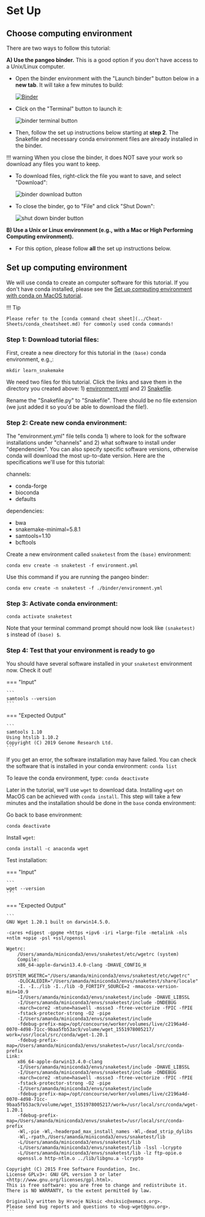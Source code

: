 # Set Up

## Choose computing environment

There are two ways to follow this tutorial:

**A) Use the pangeo binder.** This is a good option if you don't have access to a Unix/Linux computer.

- Open the binder environment with the "Launch binder" button below in a **new tab**. It will take a few minutes to build:

    [![Binder](https://binder.pangeo.io/badge_logo.svg)](https://binder.pangeo.io/v2/gh/nih-cfde/training-snakemake-binder/stable-binder)

- Click on the "Terminal" button to launch it:

    ![binder terminal button](./images-snakemake/snakemake_binder_terminal.png "binder terminal button")

- Then, follow the set up instructions below starting at **step 2**. The Snakefile and necessary conda environment files are already installed in the binder.

!!! warning
    When you close the binder, it does NOT save your work so download any files you want to keep.

- To download files, right-click the file you want to save, and select "Download":

    ![binder download button](./images-snakemake/snakemake_binder_download.png "binder download button")

- To close the binder, go to "File" and click "Shut Down":

    ![shut down binder button](./images-snakemake/snakemake_binder_close.png "shut down binder button")

**B) Use a Unix or Linux environment (e.g., with a Mac or High Performing Computing environment).**

- For this option, please follow **all** the set up instructions below.

## Set up computing environment

We will use conda to create an computer software for this tutorial. If you don't have conda installed, please see the [Set up computing environment with conda on MacOS tutorial](../install_conda_tutorial.md).

!!! Tip

    Please refer to the [conda command cheat sheet](../Cheat-Sheets/conda_cheatsheet.md) for commonly used conda commands!

### Step 1: Download tutorial files:

First, create a new directory for this tutorial in the `(base)` conda environment, e.g.,:

```
mkdir learn_snakemake
```

We need two files for this tutorial. Click the links and save them in the directory you created above: 1) [environment.yml](./snakemake_tutorial_docs/environment.yml) and 2) [Snakefile](./snakemake_tutorial_docs/Snakefile.py).

Rename the "Snakefile.py" to "Snakefile". There should be no file extension (we just added it so you'd be able to download the file!).

### Step 2: Create new conda environment:

The "environment.yml" file tells conda 1) where to look for the software installations under "channels" and 2) what software to install under "dependencies". You can also specify specific software versions, otherwise conda will download the most up-to-date version. Here are the specifications we'll use for this tutorial:

channels:

  - conda-forge
  - bioconda
  - defaults

dependencies:

  - bwa
  - snakemake-minimal=5.8.1
  - samtools=1.10
  - bcftools

Create a new environment called `snaketest` from the `(base)` environment:
```
conda env create -n snaketest -f environment.yml
```

Use this command if you are running the pangeo binder:
```
conda env create -n snaketest -f ./binder/environment.yml
```

### Step 3: Activate conda environment:

```
conda activate snaketest
```

Note that your terminal command prompt should now look like `(snaketest) $` instead of `(base) $`.

### Step 4: Test that your environment is ready to go

You should have several software installed in your `snaketest` environment now. Check it out!

=== "Input"

    ```
    samtools --version
    ```

=== "Expected Output"

    ```
    samtools 1.10
    Using htslib 1.10.2
    Copyright (C) 2019 Genome Research Ltd.
    ```

If you get an error, the software installation may have failed. You can check the software that is installed in your conda environment: `conda list`

To leave the conda environment, type: `conda deactivate`

Later in the tutorial, we'll use `wget` to download data. Installing `wget` on MacOS can be achieved with `conda install`. This step will take a few minutes and the installation should be done in the `base` conda environment:

Go back to base environment:
```
conda deactivate
```

Install `wget`:
```
conda install -c anaconda wget
```

Test installation:

=== "Input"

    ```
    wget --version
    ```

=== "Expected Output"

    ```
    GNU Wget 1.20.1 built on darwin14.5.0.

    -cares +digest -gpgme +https +ipv6 -iri +large-file -metalink -nls
    +ntlm +opie -psl +ssl/openssl

    Wgetrc:
        /Users/amanda/miniconda3/envs/snaketest/etc/wgetrc (system)
        Compile:
        x86_64-apple-darwin13.4.0-clang -DHAVE_CONFIG_H
        -DSYSTEM_WGETRC="/Users/amanda/miniconda3/envs/snaketest/etc/wgetrc"
        -DLOCALEDIR="/Users/amanda/miniconda3/envs/snaketest/share/locale"
        -I. -I../lib -I../lib -D_FORTIFY_SOURCE=2 -mmacosx-version-min=10.9
        -I/Users/amanda/miniconda3/envs/snaketest/include -DHAVE_LIBSSL
        -I/Users/amanda/miniconda3/envs/snaketest/include -DNDEBUG
        -march=core2 -mtune=haswell -mssse3 -ftree-vectorize -fPIC -fPIE
        -fstack-protector-strong -O2 -pipe
        -I/Users/amanda/miniconda3/envs/snaketest/include
        -fdebug-prefix-map=/opt/concourse/worker/volumes/live/c2196a4d-0070-4d98-71cc-9baa5fb53ac9/volume/wget_1551978005217/   work=/usr/local/src/conda/wget-1.20.1
        -fdebug-prefix-map=/Users/amanda/miniconda3/envs/snaketest=/usr/local/src/conda-prefix
    Link:
        x86_64-apple-darwin13.4.0-clang
        -I/Users/amanda/miniconda3/envs/snaketest/include -DHAVE_LIBSSL
        -I/Users/amanda/miniconda3/envs/snaketest/include -DNDEBUG
        -march=core2 -mtune=haswell -mssse3 -ftree-vectorize -fPIC -fPIE
        -fstack-protector-strong -O2 -pipe
        -I/Users/amanda/miniconda3/envs/snaketest/include
        -fdebug-prefix-map=/opt/concourse/worker/volumes/live/c2196a4d-0070-4d98-71cc-9baa5fb53ac9/volume/wget_1551978005217/work=/usr/local/src/conda/wget-1.20.1
        -fdebug-prefix-map=/Users/amanda/miniconda3/envs/snaketest=/usr/local/src/conda-prefix
        -Wl,-pie -Wl,-headerpad_max_install_names -Wl,-dead_strip_dylibs
        -Wl,-rpath,/Users/amanda/miniconda3/envs/snaketest/lib
        -L/Users/amanda/miniconda3/envs/snaketest/lib
        -L/Users/amanda/miniconda3/envs/snaketest/lib -lssl -lcrypto
        -L/Users/amanda/miniconda3/envs/snaketest/lib -lz ftp-opie.o
        openssl.o http-ntlm.o ../lib/libgnu.a -lcrypto

    Copyright (C) 2015 Free Software Foundation, Inc.
    License GPLv3+: GNU GPL version 3 or later
    <http://www.gnu.org/licenses/gpl.html>.
    This is free software: you are free to change and redistribute it.
    There is NO WARRANTY, to the extent permitted by law.

    Originally written by Hrvoje Niksic <hniksic@xemacs.org>.
    Please send bug reports and questions to <bug-wget@gnu.org>.
    ```
